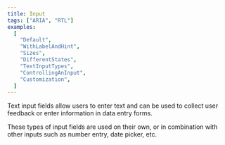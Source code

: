 ```yaml
---
title: Input
tags: ["ARIA", "RTL"]
examples:
  [
    "Default",
    "WithLabelAndHint",
    "Sizes",
    "DifferentStates",
    "TextInputTypes",
    "ControllingAnInput",
    "Customization",
  ]
---
```


Text input fields allow users to enter text and can be used to collect user feedback or enter information in data entry forms.

These types of input fields are used on their own, or in combination with other inputs such as number entry, date picker, etc.
